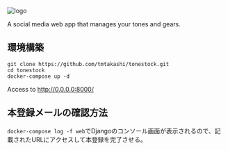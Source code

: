![logo](https://user-images.githubusercontent.com/38929720/56503196-b8dfb080-654f-11e9-9307-ecc28d646825.png)

A social media web app that manages your tones and gears.

## 環境構築

```
git clone https://github.com/tmtakashi/tonestock.git
cd tonestock
docker-compose up -d
```
Access to http://0.0.0.0:8000/

## 本登録メールの確認方法
`docker-compose log -f web`でDjangoのコンソール画面が表示されるので、記載されたURLにアクセスして本登録を完了させる。
